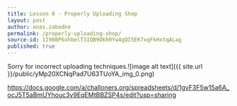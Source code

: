 ```yaml
---
title: Lesson 8 - Properly Uploading Shop
layout: post
author: anas.zabadne
permalink: /properly-uploading-shop/
source-id: 1I98BP6xhbelT3IQB9Okh0Yw4gQI5EK7xqFkHxtqALag
published: true
---
```

Sorry for incorrect uploading techniques.![image alt text]({{ site.url }}/public/yMp20XCNqPad7U63TUoYA_img_0.png)

https://docs.google.com/a/challoners.org/spreadsheets/d/1gvF3F5w15a6A_ocJ5T5aBmUYhouc3y9EqEMtBBZSP4s/edit?usp=sharing
